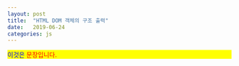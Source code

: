 ```yaml
---
layout: post
title:  "HTML DOM 객체의 구조 출력"
date:   2019-06-24
categories: js
---
```


<p id="firstP" 
	style="color:blue; background:yellow" 
	onclick="this.style.color='teal'">
    이것은 <span style="color:red">문장입니다.
	</span>
</p>
<script>
	var p = document.getElementById("firstP");
	var text = "p.id = " + p.id + " \n";
	text += "p.tagName = " + p.tagName + " \n";
	text += "p.innerHTML = " + p.innerHTML + " \n";
	text += "p.style.color = " + p.style.color + " \n";
	text += "p.onclick = " + p.onclick + " \n";
	text += "p.childElementCount = " + p.childElementCount + " \n";
	text += "너비 = " + p.offsetWidth + " \n";
	text += "높이 = " + p.offsetHeight + " \n";
	alert(text);
</script>
